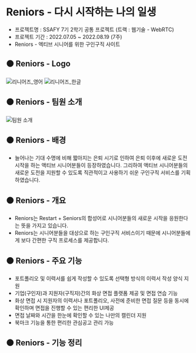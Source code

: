 # Reniors - 다시 시작하는 나의 일생
- 프로젝트명 : SSAFY 7기 2학기 공통 프로젝트 (트랙 : 웹기술 - WebRTC)
- 프로젝트 기간 : 2022.07.05 ~ 2022.08.19 (7주)
- Reniors - 엑티브 시니어를 위한 구인구직 사이트

## 🟠 Reniors - Logo
![리니어즈_영어](https://user-images.githubusercontent.com/81104902/188835364-7b282ace-3436-4e8b-b97a-d042ccf5ab5c.png)
![리니어즈_한글](https://user-images.githubusercontent.com/81104902/189074880-f39ac174-5979-4284-8198-ff962ce1e5de.png)

## 🟠 Reniors - 팀원 소개
![팀원 소개](https://user-images.githubusercontent.com/81104902/189853933-c096118f-e48e-4098-9953-c3f12e321106.png)

## 🟠 Reniors - 배경
- 늘어나는 기대 수명에 비해 짧아지는 은퇴 시기로 인하여 은퇴 이후에 새로운 도전 시작을 하는 액티브 시니어분들이 등장하였습니다. 그리하여 액티브 시니어분들의 새로운 도전을 지원할 수 있도록 직관적이고 사용하기 쉬운 구인구직 서비스를 기획하였습니다.

## 🟠 Reniors - 개요
- Reniors는 Restart + Seniors의 합성어로 시니어분들의 새로운 시작을 응원한다는 뜻을 가지고 있습니다.
- Reniors는 시니어분들을 대상으로 하는 구인구직 서비스이기 때문에 시니어분들에게 보다 간편한 구직 프로세스를 제공합니다.

## 🟠 Reniors - 주요 기능
- 포트폴리오 및 이력서를 쉽게 작성할 수 있도록 선택형 방식의 이력서 작성 양식 지원
- 기업(구인자)과 지원자(구직자)간의 화상 면접 플랫폼 제공 및 면접 연습 기능
- 화상 면접 시 지원자의 이력서나 포트폴리오, 사전에 준비한 면접 질문 등을 동시에 확인하며 면접을 진행할 수 있는 편리한 UI제공
- 면접 날짜와 시간을 한눈에 확인할 수 있는 나만의 캘린더 지원
- 북마크 기능을 통한 편리한 관심공고 관리 가능

## 🟠 Reniors - 기능 정리
